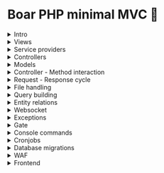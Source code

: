 # Boar PHP minimal MVC 🐗

<details>
    <summary>Intro</summary>

    Boar is a lightweight PHP MVC framework designed to facilitate the creation of web applications.

    ## Features

    - **MVC Architecture**: Separates the application logic (Model), user interface (View), and control flow (Controller).
    - **Routing**: A simple and flexible routing system to map URLs to controllers and actions.
    - **Dependency Injection**: Easily manage dependencies and services within the application.
    - **Configuration Management**: Centralized configuration for different environments.
    - **Template Engine**: Use of PHP as a templating engine for rendering views.
    - **Error Handling**: Error handling and logging mechanism.
    - **Session Management**: Built-in session handling for managing user sessions.
    - **CSRF Protection**: Cross-Site Request Forgery protection for form submissions.
    - **Validation**: Input validation for ensuring data integrity.

    ### ~

    Contains the main application code.

    - **static/**: Configuration files for the application.
    - **controllers/**: Controller classes responsible for handling requests and returning responses.
    - **models/**: Model classes for interacting with the database.
    - **views/**: View templates for rendering HTML.
    - **core/src/**: Core framework classes that provide the foundation for the MVC framework.

    ### public/

    The public-facing directory that serves as the entry point for the application.

    - **index.php**: The main entry point of the application, initializing the framework.
    - **.htaccess**: Configuration for URL rewriting to route all requests through `index.php`.

    ### vendor/

    Contains third-party libraries and dependencies managed via Composer.

    ## Setup

    git clone https://github.com/Troldefar/boar.git && cd boar && composer install

    Update the ~/static/setup.json (Database credentials)

    Run the command: php public/index.php DatabaseMigration

    Observe default tables with default values are now set up and the application is ready to go

    ## Configuration

    ### ~/static/setup.json

    The `setup.json` file contains configuration settings for your application.

    The setup file includes, by default;

    Database, client assets, request configs, allowed file types, integrations, states, etc

    ## Helpers

    ### yard.php

    A global yard.php file is provided for oftenly used methods, function, in order to reduce specific namespace contexts.

    This yard file by default provides the app() function that will grant you access to the application instance from where you can get the global objects that is being set at bootstrapping.
</details>

<details>
    <summary>Views</summary>

    ### Templates

    Views are the file that your browser renders, they should be set by the controller and be located at ~/views and follow the .tpl.php extension

    You can return a view, and variable to that view in your controller

    ```
    <?php

    namespace app\controllers;

    use \app\core\src\Controller;

    class HomeController extends Controller {

        public function index() {
            $this->denyPOSTRequest();
            
            $this->setFrontendTemplateAndData(templateFile: 'languages', data: ['boar' => 'is live and running']);
        }

    }
    ```

    The data array can now be directly accesed from the frontend file

    languages.tpl.php
    ```
    <?= hs($boar); ?>
    ```

    ### Layouts

    If you need differents layouts you can specify them by doing the following:

    ```
    <?php

    namespace app\controllers;

    class AuthController extends Controller {

        public function login(): void {
            $this->setClientLayoutStructure(layout: 'auth', view: 'login');
        }
        
    }
    ```

    The layout must be located in ~/views/layouts dir

    You can also add additional scripts/stylesheets based on your current needs
    The scripts and stylesheets will be appended to the currently setup options in your setup.json

    The js and css file extensions will be build behind the scenes, so that you should only specify the asset name
    Temp assets must be located in the ~/public/resources/ASSET_TYPE dir

    ```
    <?php

    namespace app\controllers;

    class AuthController extends Controller {

        public function login(): void {
            $this->addScript('test');
            $this->addStylesheet('test');
            $this->setClientLayoutStructure(layout: 'auth', view: 'login');
        }
        
    }
    ```

    ### Partials

    You can include create custom partials in order to make your application be split into smaller components like below
    where ->setAsPartialViewFile(); will turn on output buffering, require your file and extract your defined variables and inject a view key with the output buffer result, on your child data


    ```
    <?php

    namespace app\controllers;

    use \app\core\src\Controller;

    class PartialController extends Controller {

        public function somePartial() {
            $this->setView(view: 'card', dir: 'partials/someDirInsideThePartialsDir/');
            $this->setData(['key' => 'value'])->setAsPartialViewFile();
        }

    }
    ```

    You can then use fetch this partial directly from any controller like below

   ```
    <?php

    namespace app\controllers;

    use \app\core\src\Controller;

    class LanguageController extends Controller {

        public function index() {
            $this->upsertChildData([
                'overAllInjectedIntoPartialKey' => [
                    'Partial:somePartial' => ['injectedIntoPartialKey' => 'injectedIntoPartialValue']
                ]
            ]);
            return $this->setFrontendTemplateAndData(templateFile: 'Languages', data: ['someKey' => 'someValue']);
        }

    }
   ```
    
    The child partial is then directly attached to the correct symbol table for you to use in any view file like below

    ~/views/Languages.tpl.php

    ```
    <div class="boar">
        <?= $somePartial['partialView']; ?>
    <div>
    ```

</details>

<details>
    <summary>Service providers</summary>

    Services that you have to instansiate and use throughout the system can become cumbersome and hard to maintain

    Therefore boar comes with the ability to create a file in the providers dir (cp BootstrapProvider)

    or

    ``
    <?php

    namespace app\providers;

    use \app\core\src\providers\ServiceProvider;
    use \app\services\WeatherAPI;

    class BootstrapProvider implements ServiceProvider {

        public function register(): void {
            app()->getServiceProvider()->bind(WeatherAPI::class);
        }

        public function boot(): void {
            
        }

    }
    ```

    This will, on application bootstrapping, run the register method and attach services to your application, that you can then
    get by calling 
    
    ```
    <?php
        
    $service = app()->getService($service);
    ```
</details>

<details>
    <summary>Controllers</summary>

    Creating a controller is straightforward, either cp one of existing or create a new as below.

    ```
    <?php

    namespace app\controllers;

    use \app\core\src\Controller;

    class LanguageController extends Controller {

        public function index() {

        }

    }
    ```

    Should you make a request to a controller without specifying a method, the index method will try to run

    Controller cans get data from other controllers by setting child data on the controller you wish

    ```
    <?php

    namespace app\controllers;

    use \app\core\src\Controller;

    class LanguageController extends Controller {

        public function index() {
            $this->upsertChildData(['varName' => 'Controller:Method']);

            // Furthermore if you want to inject data from the controller to the partial, you can do like below
            $this->upsertChildData([
                'childDataKey' => $this->createPartialWithData('Partial:somePartial', ['boar' => 'oink'])
            ]);
        }

    }
    ```

    Controllers have access to various methods that can help you ease your development experience, some are listed below;

    denyGETRequest(), denyPOSTRequest(), isGet(), isPost()

    ### Middlewares

    Should you wish to execute logic before methods run, you can provide a middleware that extends ~/core/src/middlewares/Middleware.</details>
</details>

<details>
    <summary>Models</summary>

    Creating a model is straightforward, either cp one of existing or create a new as below

    ```
    <?php

    namespace app\models;

    use \app\core\src\database\Entity;

    final class LanguageModel extends Entity {

        public function getTableName(): string {
            return 'Languages';
        }
        
        public function getKeyField(): string {
            return 'LanguageID';
        }
        
    }
    ```

    Models extends the Entity that has access to various methods that will ease the way you interact with the database

    ### Patching entities

    Patching can become quite cumbersome, and because of that, boar comes with various methods on children of Entity that allows you to
    create, read, update and delete on Entities, without having to repeat yourself to much.

    Example of entity methods below

    ```
    $cLanguage = new LanguageModel(N);

    // Patching
    $cLanguage->patchField(['Name' => $arguments->Name]);

    $cLanguage->complete();
    $cLanguage->findOrCreate();
    $cLanguage->init($args);
    $cLanguage->edit($args);

    // Add meta data
    $cLanguage->addMetaData(['Meta test']);

    // Deleting
    $cLanguage->delete();
    $cLanguage->softDelete();
    ```

    Other examples of CRUDing things within the entire entity context can be browsed like below

    ```
    $cLanguage = new LanguageModel();

    // Searching
    $cLanguage->find('Name', 'English');
    $cLanguage->search(['Name' => 'English']);

    // Truncating
    $cLanguage->truncate();
    ```
</details>

<details>
    <summary>Controller - Method interaction</summary>

    A controller should always resolve to a model, this can happen in various ways but a default implemented way happens in ~/core/src/traits/ControllerMethodTrait.php

    There are three default method provided (edit, view and delete) which dispatches the dispatchMethodOnEntity method.

    You can create methods however you like and dispatchMethodOnEntity should be seen as a base for automatically creating the entity with the returnValidEntityIfExists method, then getting the body from the Request object and dispatching the method on the model.

    ### Allowed http methods from the model

    The allowed http methods should be manually be specified to avoid fuzzing and other jacksters. Like below.


    ```
    <?php

    namespace app\models;

    use \app\core\src\database\Entity;

    final class LanguageModel extends Entity {

        protected array $ALLOWED_HTTP_METHODS = [
            'getTranslations', 'create', 'delete'
        ];

    }
    ```

    If you forget to include your method in the ALLOWED_HTTP_METHODS array, a method not allowed response will be returned to the client.

    When you want to make a request from you client, an example would be


    POST controller/method/primarykey
    ```
    POST /language/edit/1
    ```

    You can then use

    ```
    $cEntity = $this->returnValidEntityIfExists();
    ```

    In your custom methods, in order for the application to fetch you the correct entity based on the context.
    Should you need a new object or another you would do like below

    ```
    <?php

    namespace app\controllers;

    use \app\core\src\Controller;

    class LanguageController extends Controller {

        public function someMethod() {
            // If the path primary key exists on the proper model, a Entity will be loaded for you, based on the context
            $cLanguage = $this->returnValidEntityIfExists();
            $cLanguage->requireExistence();

            $request = $this->requestBody->body;
            $response = $cLanguage->dispatchHTTPMethod($request->action, $request);

            $this->response->{$this->determineClientResponseMethod(dispatchedHTTPMethodResult: $response)}($response ?? '');
        }
    }
    ```
</details>

<details>
    <summary>Request - Response cycle</summary>

    Controllers are instansiated with a Request and Response object.

    The Request object are responsible for getting the body from the client, within the proper context, and can be accesed by any controllers like below in the body variable

    ### Request 

    The parent controller setups various things once a controller is instansiated via the factory. 
    These values can be directly fetched from child controllers via

    You can get the query parameters from any controller like below

    ```
    $search = $this->request->getQuerySearchParameters();
    ```

    ### Response

    The response object lets you answer to the client in a predictable and easy way like below with the "ok" method
    The response object has variouos methods for responding and can be extended upon as fits your needs

    ```
    <?php

    use \app\core\src\Controller;

    class LanguageController extends Controller {

        public function someMethod() {
            // Get request body
            $request = $this->requestBody;

            // Do some logic from a model or the controller

            // Respond to the client
            $this->response->ok();
        }
        
    }

    ```
</details>

<details>
    <summary>File handling</summary>

    POSTing a file to /file will automatically handle the file for you and mv it to the uploads dir and insert a row into the database, based on the requested entity

    window[appName].behaviour have a default input file listener (uploadFile) so that if you have input type of file with a class of globalFileUploader you can directly upload files without having to do more, however certain data attributes must be present in order to attach the file to the proper entity. (entityType, entityType, type)
</details>

<details>
    <summary>Query building</summary>

    Boar comes with a querybuilder, located at core/src/database and can be accessed directly on the models by doing like below

    ```
    // Will return a new QueryBuilder instance on the corresponding entity
    (new LanguageModel())->query()
    ```

    The code above will instansiate a new query builder based on the Language table from where you can chain 

    ```
    ->select()->where()->run(); 

    // Or debug current query by ->debugQuery(); instead of run();
    ```
</details>

<details>
    <summary>Entity relations</summary>

    A default implementation of table relations has been created and can be found at ~/core/src/traits/EntityRelationsTrait from where you can describe relations based on your entities. Default methods has been provided and can be accesses like this (hasMany)

    ```
    <?php

    namespace app\models;

    use \app\core\src\database\Entity;

    final class LanguageModel extends Entity {

        public function translations() {
            return $this->hasMany(TranslationModel::class)->run();
        }
        
    }
    ```
</details>

<details>
    <summary>Websocket</summary>

    A default "no library" websocket is avaliable and can be run via

    ```
    nohup php public/index.php WebsocketInit & 

    // (Or however you like)
    ```

    And in main.js include

    ```
    await window[appName].websocket.init();
    ```
</details>

<details>
    <summary>Exceptions</summary>

    Custom exceptions can be made and should reside within ~/core/src/exceptions and should contain a code(int) and a message (string)
</details>

<details>
    <summary>Gate</summary>

    A default gate implementation is in place and can be used where ever you like

    Gates in this context is meant to be a repetetive reducer by allowing you to specify readable methods with a clear intent, like below

    ProductController.php
    ```
    <?php

    namespace app\controllers;

    use \app\core\src\Controller;
    use \app\core\src\gate\Gate;
    use \app\models\ProductModel;

    class ProductController extends Controller {

        public function edit() {
            $cProduct = $this->returnValidEntityIfExists();

            if (!Gate::isAuthenticatedUserAllowed('canViewProduct', $cProduct)) $this->response->notAllowed();
            
            if ($this->request->isGet())
                return $this->setFrontendTemplateAndData(templateFile: 'editProduct', data: ["product" => $cProduct]);
        }

    }
    ```

    Gate.php
    ```
    <?php

    namespace app\core\src\gate;

    use \app\core\src\database\Entity;
    use \app\core\src\miscellaneous\CoreFunctions;
    use \app\core\src\traits\GateStaticMethodTrait;

    class Gate {

        use GateStaticMethodTrait;

        protected static function canViewProduct(Entity $product): bool {
            $user = CoreFunctions::applicationUser();
            
            return $product->user()->key() === $user->key() || $user->isAdmin();
        }

    }
    ```
</details>

<details>
    <summary>Console commands</summary>

    Boar comes with a very minor command for creating an entity. In your terminal you can type

    ```
    php boar create-entity test
    ```

    The cmd above will create: A controller, a model, a migration file and a view
</details>

<details>
    <summary>Cronjobs</summary>

    ### Tools

    Three different CLI tools are provided ouf of the box and can be found ~/core/src/CLI.php

    Provided more as your application grow

    ## Cron jobs

    ### Scheduling

    Boar comes with built in cron functionality.

    To run the cron manager you can do as below:

    ```
    * * * * * php ~/public/index.php CronjobScheduler
    ```

    Once this is setup you touch a file in ~/core/src/scheduling 

    (TestScheduler is already provided) and must be added to the CronJob table as an entry with CronjobEntity = 'TestScheduler'
</details>

<details>
    <summary>Database migrations</summary>

    Making changes to the database should be done via a migration.

    Migrations are located under the ~/migrations dir and examples are implemented.

    Example below where we have two methods, up for creating the table and down for dropping the table.

    The second argument provided for up is the closure from where you can set column and determine keys on your table.

    File name must match the class name.

    ```
    <?php

    use \app\core\src\database\table\Table;
    use \app\core\src\database\Schema;

    class add_translations_table_2018_12_16_0001 {

        public function up() {
            (new Schema())->up('Translations', function(Table $table) {
                $table->increments('TranslationID');
                $table->varchar('Translation', 50);
                $table->varchar('TranslationHumanReadable', 100);
                $table->integer('LanguageID', 2);
                $table->varchar('TranslationHash', 50);
                $table->timestamp();
                $table->primaryKey('TranslationID');
                $table->foreignKey('LanguageID', 'Languages', 'LanguageID');
            });
        }

        public function down() {
            (new Schema())->down('Translations'); 
        }

    }
    ```

    Once you are ready you can run php public/index.php DatabaseMigration and observe that your table has been created with the correct columns, types and relations.
</details>

<details>
    <summary>WAF</summary>

    A minor web application firewall is the first object being constructed.
    Adjust the rules and filters to your needs.
</details>

<details>
    <summary>Frontend</summary>

    ### Javascript

    Located at ~/public/resources/js/main.js you can import objects that you include in ./modules, for some modularity

    Once you include new paths to modulesToImport they will be avaliable at window[appName].YOUR_MODULE_NAME

    Please note that objects will be frozen

    ### Serviceworker

    Comes with a default serviceworker implementation, use as you wish

    ### Form submissions

    All POST form submissions must include a valid CSRF token, this should be included in the form like below

    ```
    <?= (new \app\core\src\tokens\CsrfToken())->insertHiddenToken(); ?>
    ```

    By default, window[appName].behaviour will intercept all forms and return a promise from which you can do what you want

    In the frontend you can then await this behaviour, or let it submit as normal, and do custom tasks like below

    ```

    $(document).on('click', '.something', async function(e) {
        e.preventDefault();
        const res = await window[appName].behaviour.submitForm($(e.target).closest('form'));
        // Do something with the res
    });
    ```
</details>